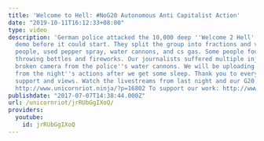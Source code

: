 ```yaml
---
title: 'Welcome to Hell: #NoG20 Autonomous Anti Capitalist Action'
date: "2019-10-11T16:12:33+08:00"
type: video
description: 'German police attacked the 10,000 deep ''Welcome 2 Hell'' anti-capitalist
  demo before it could start. They split the group into fractions and violently beat
  people, used pepper spray, water cannons, and cs gas. Some people fought back by
  throwing bottles and fireworks. Our journalists suffered multiple injuries and a
  broken camera from the police''s water cannons. We will be uploading amazing footage
  from the night''s actions after we get some sleep. Thank you to everybody for your
  support and views. Watch the livestreams from last night and our G20 coverage updates:
  http://www.unicornriot.ninja/?p=16802 To support our work: http://www.unicornriot.ninja/?page_id=211'
publishdate: "2017-07-07T14:38:44.000Z"
url: /unicornriot/jrRUbGgIXoQ/
providers:
  youtube:
    id: jrRUbGgIXoQ
---
```


